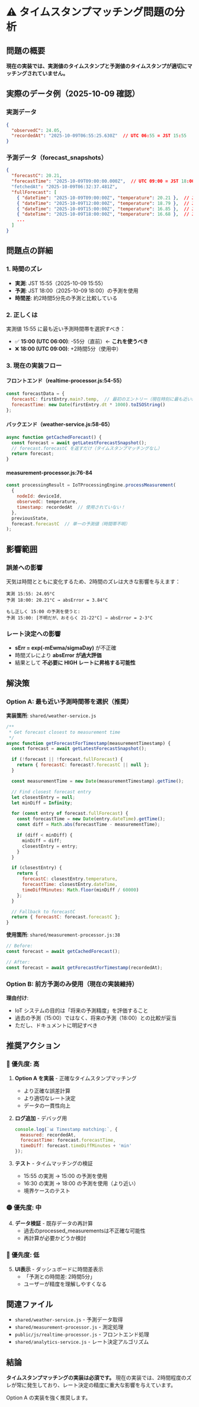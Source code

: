 # ⚠️ タイムスタンプマッチング問題の分析

## 問題の概要

**現在の実装では、実測値のタイムスタンプと予測値のタイムスタンプが適切にマッチングされていません。**

## 実際のデータ例（2025-10-09 確認）

### 実測データ
```json
{
  "observedC": 24.05,
  "recordedAt": "2025-10-09T06:55:25.630Z"  // UTC 06:55 = JST 15:55
}
```

### 予測データ（forecast_snapshots）
```json
{
  "forecastC": 20.21,
  "forecastTime": "2025-10-09T09:00:00.000Z",  // UTC 09:00 = JST 18:00
  "fetchedAt": "2025-10-09T06:32:37.481Z",
  "fullForecast": [
    { "dateTime": "2025-10-09T09:00:00Z", "temperature": 20.21 },  // JST 18:00
    { "dateTime": "2025-10-09T12:00:00Z", "temperature": 18.79 },  // JST 21:00
    { "dateTime": "2025-10-09T15:00:00Z", "temperature": 16.85 },  // JST 00:00 (翌日)
    { "dateTime": "2025-10-09T18:00:00Z", "temperature": 16.68 },  // JST 03:00
    ...
  ]
}
```

## 問題点の詳細

### 1. 時間のズレ
- **実測**: JST 15:55（2025-10-09 15:55）
- **予測**: JST 18:00（2025-10-09 18:00）の予測を使用
- **時間差**: 約2時間5分先の予測と比較している

### 2. 正しくは
実測値 15:55 に最も近い予測時間帯を選択すべき：
- ✅ **15:00 (UTC 06:00)**: -55分（直前）← **これを使うべき**
- ❌ **18:00 (UTC 09:00)**: +2時間5分（使用中）

### 3. 現在の実装フロー

#### フロントエンド（realtime-processor.js:54-55）
```javascript
const forecastData = {
  forecastC: firstEntry.main?.temp,  // 最初のエントリー（現在時刻に最も近い未来）
  forecastTime: new Date(firstEntry.dt * 1000).toISOString()
};
```

#### バックエンド（weather-service.js:58-65）
```javascript
async function getCachedForecast() {
  const forecast = await getLatestForecastSnapshot();
  // forecast.forecastC を返すだけ（タイムスタンプマッチングなし）
  return forecast;
}
```

#### measurement-processor.js:76-84
```javascript
const processingResult = IoTProcessingEngine.processMeasurement(
  {
    nodeId: deviceId,
    observedC: temperature,
    timestamp: recordedAt  // 使用されていない！
  },
  previousState,
  forecast.forecastC  // 単一の予測値（時間帯不明）
);
```

## 影響範囲

### 誤差への影響
天気は時間とともに変化するため、2時間のズレは大きな影響を与えます：

```
実測 15:55: 24.05°C
予測 18:00: 20.21°C → absError = 3.84°C

もし正しく 15:00 の予測を使うと:
予測 15:00: [不明だが、おそらく 21-22°C] → absError = 2-3°C
```

### レート決定への影響
- **sErr = exp(-mEwma/sigmaDay)** が不正確
- 時間ズレにより **absError が過大評価**
- 結果として **不必要に HIGH レートに昇格する可能性**

## 解決策

### Option A: 最も近い予測時間帯を選択（推奨）

**実装箇所**: `shared/weather-service.js`

```javascript
/**
 * Get forecast closest to measurement time
 */
async function getForecastForTimestamp(measurementTimestamp) {
  const forecast = await getLatestForecastSnapshot();

  if (!forecast || !forecast.fullForecast) {
    return { forecastC: forecast?.forecastC || null };
  }

  const measurementTime = new Date(measurementTimestamp).getTime();

  // Find closest forecast entry
  let closestEntry = null;
  let minDiff = Infinity;

  for (const entry of forecast.fullForecast) {
    const forecastTime = new Date(entry.dateTime).getTime();
    const diff = Math.abs(forecastTime - measurementTime);

    if (diff < minDiff) {
      minDiff = diff;
      closestEntry = entry;
    }
  }

  if (closestEntry) {
    return {
      forecastC: closestEntry.temperature,
      forecastTime: closestEntry.dateTime,
      timeDiffMinutes: Math.floor(minDiff / 60000)
    };
  }

  // Fallback to forecastC
  return { forecastC: forecast.forecastC };
}
```

**使用箇所**: `shared/measurement-processor.js:38`

```javascript
// Before:
const forecast = await getCachedForecast();

// After:
const forecast = await getForecastForTimestamp(recordedAt);
```

### Option B: 前方予測のみ使用（現在の実装維持）

**理由付け**:
- IoT システムの目的は「将来の予測精度」を評価すること
- 過去の予測（15:00）ではなく、将来の予測（18:00）との比較が妥当
- ただし、ドキュメントに明記すべき

## 推奨アクション

### 🔴 優先度: 高

1. **Option A を実装** - 正確なタイムスタンプマッチング
   - より正確な誤差計算
   - より適切なレート決定
   - データの一貫性向上

2. **ログ追加** - デバッグ用
   ```javascript
   console.log(`📊 Timestamp matching:`, {
     measured: recordedAt,
     forecastTime: forecast.forecastTime,
     timeDiff: forecast.timeDiffMinutes + 'min'
   });
   ```

3. **テスト** - タイムマッチングの検証
   - 15:55 の実測 → 15:00 の予測を使用
   - 16:30 の実測 → 18:00 の予測を使用（より近い）
   - 境界ケースのテスト

### 🟡 優先度: 中

4. **データ検証** - 既存データの再計算
   - 過去のprocessed_measurementsは不正確な可能性
   - 再計算が必要かどうか検討

### 🔵 優先度: 低

5. **UI表示** - ダッシュボードに時間差表示
   - 「予測との時間差: 2時間5分」
   - ユーザーが精度を理解しやすくなる

## 関連ファイル

- `shared/weather-service.js` - 予測データ取得
- `shared/measurement-processor.js` - 測定処理
- `public/js/realtime-processor.js` - フロントエンド処理
- `shared/analytics-service.js` - レート決定アルゴリズム

## 結論

**タイムスタンプマッチングの実装は必須です。** 現在の実装では、2時間程度のズレが常に発生しており、レート決定の精度に重大な影響を与えています。

Option A の実装を強く推奨します。
